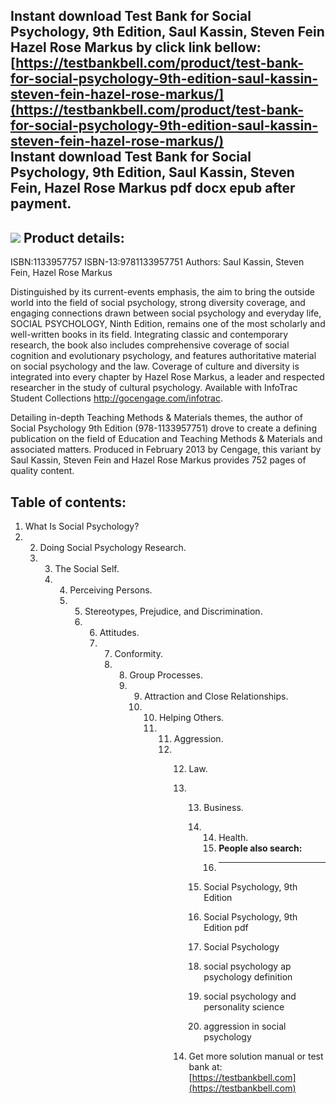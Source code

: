 Instant download **Test Bank for Social Psychology, 9th Edition, Saul Kassin, Steven Fein Hazel Rose Markus** by click link bellow:  
[https://testbankbell.com/product/test-bank-for-social-psychology-9th-edition-saul-kassin-steven-fein-hazel-rose-markus/](https://testbankbell.com/product/test-bank-for-social-psychology-9th-edition-saul-kassin-steven-fein-hazel-rose-markus/)  
**Instant download Test Bank for Social Psychology, 9th Edition, Saul Kassin, Steven Fein, Hazel Rose Markus pdf docx epub after payment.**
-------------------------------------------------------------------------------------------------------------------------------------------


![](https://testbankbell.com/wp-content/uploads/2023/05/9781133957751_TestBank.jpg)
**Product details:**
--------------------


ISBN:1133957757
ISBN-13:9781133957751
Authors: Saul Kassin, Steven Fein, Hazel Rose Markus

Distinguished by its current-events emphasis, the aim to bring the outside world into the field of social psychology, strong diversity coverage, and engaging connections drawn between social psychology and everyday life, SOCIAL PSYCHOLOGY, Ninth Edition, remains one of the most scholarly and well-written books in its field. Integrating classic and contemporary research, the book also includes comprehensive coverage of social cognition and evolutionary psychology, and features authoritative material on social psychology and the law. Coverage of culture and diversity is integrated into every chapter by Hazel Rose Markus, a leader and respected researcher in the study of cultural psychology. Available with InfoTrac Student Collections http://gocengage.com/infotrac.


Detailing in-depth Teaching Methods & Materials themes, the author of Social Psychology 9th Edition (978-1133957751) drove to create a defining publication on the field of Education and Teaching Methods & Materials and associated matters. Produced in February 2013 by Cengage, this variant by Saul Kassin, Steven Fein and Hazel Rose Markus provides 752 pages of quality content.



**Table of contents:**
----------------------


1. What Is Social Psychology?
2.  2. Doing Social Psychology Research.
    3.  3. The Social Self.
        4.  4. Perceiving Persons.
            5.  5. Stereotypes, Prejudice, and Discrimination.
                6.  6. Attitudes.
                    7.  7. Conformity.
                        8.  8. Group Processes.
                            9.  9. Attraction and Close Relationships.
                                10.  10. Helping Others.
                                     11.  11. Aggression.
                                          12.  12. Law.
                                               13.  13. Business.
                                                    14.  14. Health.
                                                         15. **People also search:**
                                                         16. -----------------------
                                                       
                                                    15.  Social Psychology, 9th Edition
                                                  
                                                    16.  Social Psychology, 9th Edition pdf
                                                  
                                                    17.  Social Psychology
                                                  
                                                    18.  social psychology ap psychology definition
                                                  
                                                    19.  social psychology and personality science
                                                  
                                                    20.  aggression in social psychology
                                                  
                                               14.   Get more solution manual or test bank at: [https://testbankbell.com](https://testbankbell.com)
